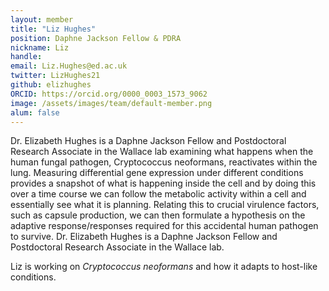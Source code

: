```yaml
---
layout: member
title: "Liz Hughes"
position: Daphne Jackson Fellow & PDRA
nickname: Liz
handle: 
email: Liz.Hughes@ed.ac.uk
twitter: LizHughes21
github: elizhughes
ORCID: https://orcid.org/0000_0003_1573_9062
image: /assets/images/team/default-member.png
alum: false
---
```



Dr. Elizabeth Hughes is a Daphne Jackson Fellow and Postdoctoral Research Associate in the Wallace lab examining what happens when the human fungal pathogen, Cryptococcus neoformans, reactivates within the lung. Measuring differential gene expression under different conditions provides a snapshot of what is happening inside the cell and by doing this over a time course we can follow the metabolic activity within a cell and essentially see what it is planning. Relating this to crucial virulence factors, such as capsule production, we can then formulate a hypothesis on the adaptive response/responses required for this accidental human pathogen to survive. 
Dr. Elizabeth Hughes is a Daphne Jackson Fellow and Postdoctoral Research Associate in the Wallace lab.

Liz is working on *Cryptococcus neoformans* and how it adapts to host-like conditions.

